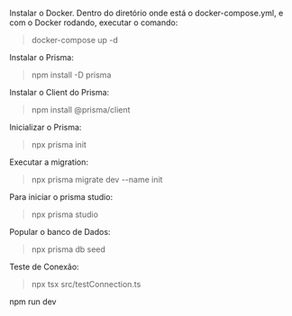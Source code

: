 Instalar o Docker.
Dentro do diretório onde está o docker-compose.yml, e com o Docker rodando,
executar o comando:
> docker-compose up -d

Instalar o Prisma:
> npm install -D prisma

Instalar o Client do Prisma:
> npm install @prisma/client

Inicializar o Prisma:
> npx prisma init

Executar a migration:
> npx prisma migrate dev --name init

Para iniciar o prisma studio:
> npx prisma studio

Popular o banco de Dados:
> npx prisma db seed

Teste de Conexão:
> npx tsx src/testConnection.ts

npm run dev 
